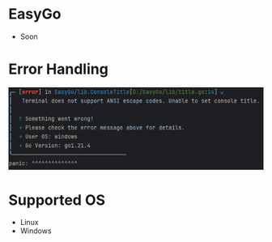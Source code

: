# EasyGo
- Soon

# Error Handling
![](/images/error_handling.png)

# Supported OS
- Linux
- Windows
